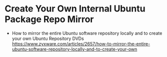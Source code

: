 # Create Your Own Internal Ubuntu Package Repo Mirror

* How to mirror the entire Ubuntu software repository locally and to create your own Ubuntu Repository DVDs  
  https://www.zyxware.com/articles/2657/how-to-mirror-the-entire-ubuntu-software-repository-locally-and-to-create-your-own

